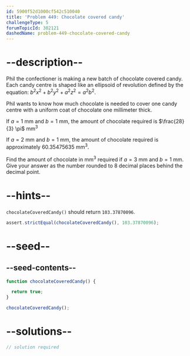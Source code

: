 ```yaml
---
id: 5900f52d1000cf542c510040
title: 'Problem 449: Chocolate covered candy'
challengeType: 5
forumTopicId: 302121
dashedName: problem-449-chocolate-covered-candy
---
```


# --description--

Phil the confectioner is making a new batch of chocolate covered candy. Each candy centre is shaped like an ellipsoid of revolution defined by the equation: $b^2x^2 + b^2y^2 + a^2z^2 = a^2b^2$.

Phil wants to know how much chocolate is needed to cover one candy centre with a uniform coat of chocolate one millimeter thick.

If $a = 1$ mm and $b = 1$ mm, the amount of chocolate required is $\frac{28}{3} \pi$ mm<sup>3</sup>

If $a = 2$ mm and $b = 1$ mm, the amount of chocolate required is approximately 60.35475635 mm<sup>3</sup>.

Find the amount of chocolate in mm<sup>3</sup> required if $a = 3$ mm and $b = 1$ mm. Give your answer as the number rounded to 8 decimal places behind the decimal point.

# --hints--

`chocolateCoveredCandy()` should return `103.37870096`.

```js
assert.strictEqual(chocolateCoveredCandy(), 103.37870096);
```

# --seed--

## --seed-contents--

```js
function chocolateCoveredCandy() {

  return true;
}

chocolateCoveredCandy();
```

# --solutions--

```js
// solution required
```
